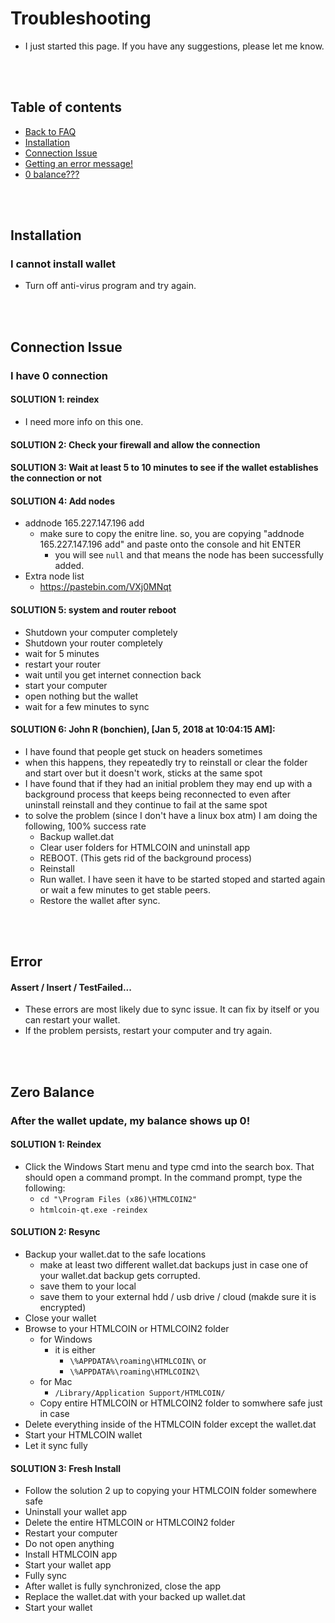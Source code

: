 # Troubleshooting
* I just started this page.  If you have any suggestions, please let me know.

<br/><br/>

## Table of contents
* [Back to FAQ](https://github.com/richardjoo/HTMLCOIN/tree/master/FAQ#htmlcoin-frequently-asked-questions)
* [Installation](#iinstallation)
* [Connection Issue](#connection-issue)
* [Getting an error message!](#error)
* [0 balance???](#zero-balance)

<br/><br/>

## Installation
### I cannot install wallet
  * Turn off anti-virus program and try again.



<br/><br/>

## Connection Issue
### I have 0 connection
#### SOLUTION 1: reindex
  - I need more info on this one.

#### SOLUTION 2: Check your firewall and allow the connection
#### SOLUTION 3: Wait at least 5 to 10 minutes to see if the wallet establishes the connection or not
#### SOLUTION 4: Add nodes
  - addnode 165.227.147.196 add
    - make sure to copy the enitre line.  so, you are copying "addnode 165.227.147.196 add" and paste onto the console and hit ENTER
      - you will see `null` and that means the node has been successfully added.
  - Extra node list
    - https://pastebin.com/VXj0MNqt

#### SOLUTION 5: system and router reboot
  - Shutdown your computer completely
  - Shutdown your router completely
  - wait for 5 minutes
  - restart your router
  - wait until you get internet connection back
  - start your computer
  - open nothing but the wallet
  - wait for a few minutes to sync

#### SOLUTION 6: John R (bonchien), [Jan 5, 2018 at 10:04:15 AM]:
  - I have found that people get stuck on headers sometimes
  - when this happens, they repeatedly try to reinstall or clear the folder and start over but it doesn't work, sticks at the same spot
  - I have found that if they had an initial problem they may end up with a background process that keeps being reconnected to even after uninstall reinstall and they continue to fail at the same spot
  - to solve the problem (since I don't have a linux box atm) I am doing the following, 100% success rate
    - Backup wallet.dat
    - Clear user folders for HTMLCOIN and uninstall app
    - REBOOT.  (This gets rid of the background process)
    - Reinstall
    - Run wallet.  I have seen it have to be started stoped and started again or wait a few minutes to get stable peers.
    - Restore the wallet after sync.

<br/><br/>

## Error
#### Assert / Insert / TestFailed...
  * These errors are most likely due to sync issue.  It can fix by itself or you can restart your wallet.
  * If the problem persists, restart your computer and try again.

<br/><br/>

## Zero Balance
### After the wallet update, my balance shows up 0!
#### SOLUTION 1: Reindex
  * Click the Windows Start menu and type cmd into the search box. That should open a command prompt. In the command prompt, type the following:
    - `cd "\Program Files (x86)\HTMLCOIN2"`
    - `htmlcoin-qt.exe -reindex`

#### SOLUTION 2: Resync
  * Backup your wallet.dat to the safe locations
    - make at least two different wallet.dat backups just in case one of your wallet.dat backup gets corrupted.
    - save them to your local
    - save them to your external hdd / usb drive / cloud (makde sure it is encrypted)
  * Close your wallet
  * Browse to your HTMLCOIN or HTMLCOIN2 folder
    - for Windows
      - it is either
        - `\%APPDATA%\roaming\HTMLCOIN\` or
        - `\%APPDATA%\roaming\HTMLCOIN2\`
    - for Mac
      - `/Library/Application Support/HTMLCOIN/`
    - Copy entire HTMLCOIN or HTMLCOIN2 folder to somwhere safe just in case
  * Delete everything inside of the HTMLCOIN folder except the wallet.dat
  * Start your HTMLCOIN wallet
  * Let it sync fully

#### SOLUTION 3: Fresh Install
  * Follow the solution 2 up to copying your HTMLCOIN folder somewhere safe
  * Uninstall your wallet app
  * Delete the entire HTMLCOIN or HTMLCOIN2 folder
  * Restart your computer
  * Do not open anything
  * Install HTMLCOIN app
  * Start your wallet app
  * Fully sync
  * After wallet is fully synchronized, close the app
  * Replace the wallet.dat with your backed up wallet.dat
  * Start your wallet
